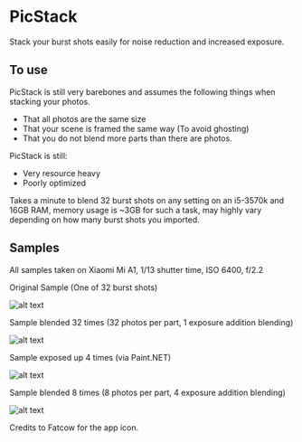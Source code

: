 # PicStack

Stack your burst shots easily for noise reduction and increased exposure.

## To use

PicStack is still very barebones and assumes the following things when stacking your photos.

- That all photos are the same size
- That your scene is framed the same way (To avoid ghosting)
- That you do not blend more parts than there are photos.

PicStack is still:

- Very resource heavy
- Poorly optimized

Takes a minute to blend 32 burst shots on any setting on an i5-3570k and 16GB RAM, memory usage is ~3GB for such a task, may highly vary depending on how many burst shots you imported.

## Samples

All samples taken on Xiaomi Mi A1, 1/13 shutter time, ISO 6400, f/2.2

Original Sample (One of 32 burst shots)

![alt text](https://i.imgur.com/zKOKh1p.jpg "Original sample (One of 32 burst shots)")

Sample blended 32 times (32 photos per part, 1 exposure addition blending)

![alt text](https://i.imgur.com/dhiIisT.jpg "Sample blended 32 times (32 photos per part, 1 exposure addition blending)")

Sample exposed up 4 times (via Paint.NET)

![alt text](https://i.imgur.com/0lESCvi.jpg "Sample exposed up 4 times (via Paint.NET)")

Sample blended 8 times (8 photos per part, 4 exposure addition blending)

![alt text](https://i.imgur.com/SOg8se3.jpg "Sample blended 8 times (8 photos per part, 4 exposure addition blending)")

Credits to Fatcow for the app icon.

